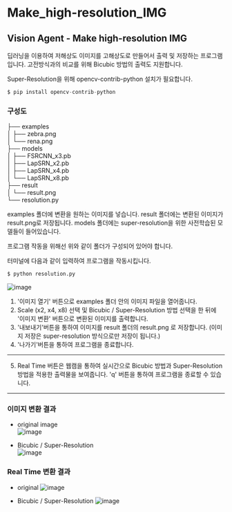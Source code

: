 # Make_high-resolution_IMG
Vision Agent - Make high-resolution IMG
---
딥러닝을 이용하여 저해상도 이미지를 고해상도로 만들어서 출력 및 저장하는 프로그램입니다.
고전방식과의 비교를 위해 Bicubic 방법의 출력도 지원합니다.

Super-Resolution을 위해 opencv-contrib-python 설치가 필요합니다.
```python
$ pip install opencv-contrib-python
```
### 구성도  
├── examples  
│   ├── zebra.png  
│   └── rena.png  
├── models  
│   ├── FSRCNN_x3.pb  
│   ├── LapSRN_x2.pb  
│   ├── LapSRN_x4.pb  
│   └── LapSRN_x8.pb  
├── result  
│   └── result.png  
└── resolution.py  

examples 폴더에 변환을 원하는 이미지를 넣습니다.
result 폴더에는 변환된 이미지가 result.png로 저장됩니다.
models 폴더에는 super-resolution을 위한 사전학습된 모델들이 들어있습니다.

프로그램 작동을 위해선 위와 같이 폴더가 구성되어 있어야 합니다.

터미널에 다음과 같이 입력하여 프로그램을 작동시킵니다.
```python
$ python resolution.py
```


![image](https://github.com/star77sa/Make_high-resolution_IMG/assets/73769046/d2b646e9-014e-432f-ad40-9fc5328fb326)



1. '이미지 열기' 버튼으로 examples 폴더 안의 이미지 파일을 열어줍니다.
2. Scale (x2, x4, x8) 선택 및 Bicubic / Super-Resolution 방법 선택을 한 뒤에 '이미지 변환' 버튼으로 변환된 이미지를 출력합니다.
3. '내보내기'버튼을 통하여 이미지를 result 폴더의 result.png 로 저장합니다. (이미지 저장은 super-resolution 방식으로만 저장이 됩니다.)
4. '나가기'버튼을 통하여 프로그램을 종료합니다.
---
5. Real Time 버튼은 웹캠을 통하여 실시간으로 Bicubic 방법과 Super-Resolution 방법을 적용한 출력물을 보여줍니다. 'q' 버튼을 통하여 프로그램을 종료할 수 있습니다.
---
### 이미지 변환 결과
- original image  
![image](https://github.com/star77sa/Make_high-resolution_IMG/assets/73769046/adbc41e6-0b58-4c19-aeda-380c5ef3add5)

- Bicubic / Super-Resolution  
![image](https://github.com/star77sa/Make_high-resolution_IMG/assets/73769046/48d9376f-caea-4318-a048-6e5a086a4a32)

### Real Time 변환 결과

- original
![image](https://github.com/star77sa/Make_high-resolution_IMG/assets/73769046/adc3afa4-64ce-4699-b38e-1e5a07ab40c1)

- Bicubic / Super-Resolution
![image](https://github.com/star77sa/Make_high-resolution_IMG/assets/73769046/008499a5-a27f-409c-aeb6-c5dd7083e75b)

